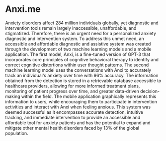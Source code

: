 # Anxi.me

Anxiety disorders affect 284 million individuals globally, yet diagnostic and intervention tools remain largely inaccessible, unaffordable, and stigmatized. Therefore, there is an urgent need for a personalized anxiety diagnostic and intervention system. To address this unmet need, an accessible and affordable diagnostic and assistive system was created through the development of two machine learning models and a mobile application. The first model, Anxi, is a fine-tuned version of GPT-3 that incorporates core principles of cognitive behavioral therapy to identify and correct cognitive distortions within user thought patterns. The second machine learning model uses the conversations with Anxi to accurately track an individual's anxiety over time with 96% accuracy. The information obtained from the detection is stored in a retrievable database accessible to healthcare providers, allowing for more informed treatment plans, monitoring of patient progress over time, and greater data-driven decision-making within the field. The mobile application graphically represents this information to users, while encouraging them to participate in intervention activities and interact with Anxi when feeling anxious. This system was deemed successful as it encompasses accurate detection, intuitive tracking, and immediate intervention to provide an accessible and affordable tool for anxiety patients and has the potential to expand and mitigate other mental health disorders faced by 13% of the global population.

